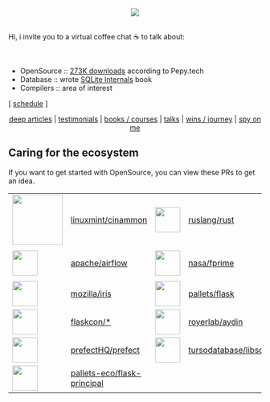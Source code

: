 <div align=center>
  <img src="https://github-readme-stats.vercel.app/api?username=Abdur-RahmaanJ&show_icons=true&theme=transparent">
</div>


<br>

Hi, i invite you to a virtual coffee chat ☕ to talk about:

<br>

- OpenSource :: [273K downloads](https://www.compileralchemy.com/#open-source) according to Pepy.tech
- Database :: wrote [SQLite Internals](https://www.compileralchemy.com/books/sqlite-internals/) book
- Compilers :: area of interest

[ [schedule](https://calendly.com/abdur-rahmaanj/30min) ]

<div align=center>

[deep articles](https://www.compileralchemy.com/articles/) | 
[testimonials](https://www.compileralchemy.com/#testimonials) | 
[books / courses](https://www.compileralchemy.com/#publish) | 
[talks](https://www.compileralchemy.com/#talks) | 
[wins / journey](https://www.compileralchemy.com/journey/) |
[spy on me](https://www.compileralchemy.com/)

  
</div>

## Caring for the ecosystem

If you want to get started with OpenSource, you can view these PRs to get an idea.


<table style="border: none; !important">
  <tr>
    <td><img src="https://avatars.githubusercontent.com/u/107184?s=50&v=4" width="100"></td>
    <td><a href="https://github.com/linuxmint/cinnamon/pull/7888">linuxmint/cinammon</a></td>
    <td><img src="https://avatars.githubusercontent.com/u/5430905?s=50&v=4" width="50"></td>
    <td><a href="https://github.com/rust-lang/rust/commit/2fe58b9a6a8fca04b1c2493389b186778e05e68a">ruslang/rust</a></td>
    <td><img src="https://avatars.githubusercontent.com/u/288276?s=50&v=4" width="50"></td>
    <td><a href="https://github.com/numpy/numpy/pull/12608/files">numpy/numpy</a></td>
    <td><img src="https://avatars.githubusercontent.com/u/6368483?s=50&v=4" width="50"></td>
    <td><a href="https://github.com/odoo/odoo/commit/222ef11adbc048e9540e32b3276846f681258a3d">odoo/odoo</a></td>
  </tr>
  <tr>
    <td><img src="https://avatars.githubusercontent.com/u/47359?s=50&v=4" width="50"></td>
    <td><a href="https://github.com/apache/airflow/commits?author=Abdur-rahmaanJ">apache/airflow</a></td>
    <td><img src="https://avatars.githubusercontent.com/u/848102?s=50&v=4" width="50"></td>
    <td><a href="https://github.com/nasa/fprime/commit/563ee85f1e38021adc29b374d965cc7befc9e0e1">nasa/fprime</a></td>
    <td><img src="https://avatars.githubusercontent.com/u/357098?s=50&v=4" width="50"></td>
    <td><a href="https://github.com/linkedin/shiv/commits?author=Abdur-RahmaanJ">linkedin</a></td>
    <td><img src="https://avatars.githubusercontent.com/u/365630?s=50&v=4" width="50"></td>
    <td><a href="https://github.com/scikit-learn/scikit-learn/commits?author=Abdur-RahmaanJ">scikit-learn/scikit-learn</a></td>
  </tr>
  <tr>
    <td><img src="https://avatars.githubusercontent.com/u/131524?s=50&v=4" width="50"></td>
    <td><a href="https://github.com/mozilla/iris/pull/539/files">mozilla/iris</a></td>
    <td><img src="https://avatars.githubusercontent.com/u/16748505?s=50&v=4" width="50"></td>
    <td><a href="https://github.com/pallets/flask/pull/3137/files">pallets/flask</a></td>
    <td><img src="https://avatars.githubusercontent.com/u/1163184?s=50&v=4" width="50"></td>
    <td><a href="https://github.com/zopefoundation/z3c.rml/commit/b7b86341b0fd857b0f18ae129f21d1cac43c12c9">zopefoundation/z3c.rml</a></td>
    <td><img src="https://avatars.githubusercontent.com/u/2964877?s=50&v=4" width="50"></td>
    <td><a href="https://github.com/pypi/warehouse/commit/?author=Abdur-RahmaanJ">pypi/warehouse</a> </td>
  </tr>
  <tr>
    <td><img src="https://avatars.githubusercontent.com/u/64660000?s=50&v=4" width="50"></td>
    <td><a href="https://github.com/FlaskCon">flaskcon/*</a></td>
    <td><img src="https://avatars.githubusercontent.com/u/39425075?s=50&v=4" width="50"></td>
    <td><a href="https://github.com/royerlab/aydin/commit/7256df7fa7e91f1ec70216a019feaa8f4046bbbe">royerlab/aydin</a></td>
    <td><img src="https://avatars.githubusercontent.com/u/16748505?s=50&v=4" width="50"></td>
    <td><a href="https://github.com/pallets/click/pull/2730">pallets/click</a></td>
    <td><img src="https://avatars.githubusercontent.com/u/93378883??s=50&v=4" width="50"></td>
    <td><a href="https://github.com/Textualize/rich/pull/2501/files">textualize/rich</a></td>
  </tr>
  <tr>
    <td><img src="https://avatars.githubusercontent.com/u/39270919?s=50&v=4" width="50"></td>
    <td><a href="https://github.com/PrefectHQ/prefect/pull/14040">prefectHQ/prefect</a></td>
    <td><img src="https://avatars.githubusercontent.com/u/139391156?s=50&v=4" width="50"></td>
    <td><a href="https://github.com/tursodatabase/libsql/commits?author=Abdur-RahmaanJ">tursodatabase/libsql</a></td>
    <td><img src="https://avatars.githubusercontent.com/u/27769682?s=50&v=4" width="50"></td>
    <td><a href="https://github.com/pybay/PyBay/pull/17">pybay/pybay</a></td>
    <td><img src="https://avatars.githubusercontent.com/u/115962839?s=50&v=4" width="50"></td>
    <td><a href="https://github.com/astral-sh/ruff/commits?author=Abdur-rahmaanJ">astral-sh/ruff</a></td>
  </tr>
  <tr>
    <td><img src="https://avatars.githubusercontent.com/u/16748505?s=50&v=4" width="50"></td>
    <td><a href="https://github.com/pallets-eco/flask-principal/commits?author=Abdur-RahmaanJ">pallets-eco/flask-principal</a></td>
  </tr>
</table>

